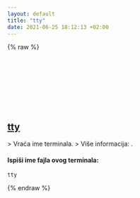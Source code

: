 ```yaml
---
layout: default
title: "tty"
date: 2021-06-25 18:12:13 +02:00
---
```

{% raw %}
<h2 id="tty">
  <a href="/bs/common/tty.html">tty</a> <a href="#tty"><svg class="icon">
    <use href="/assets/images/unicode_sprite.svg#link" />
  </svg></a>
</h2>
> Vraća ime terminala.
> Više informacija: <https://www.gnu.org/software/coreutils/tty>.

#### Ispiši ime fajla ovog terminala:
```shell
tty
```
{% endraw %}